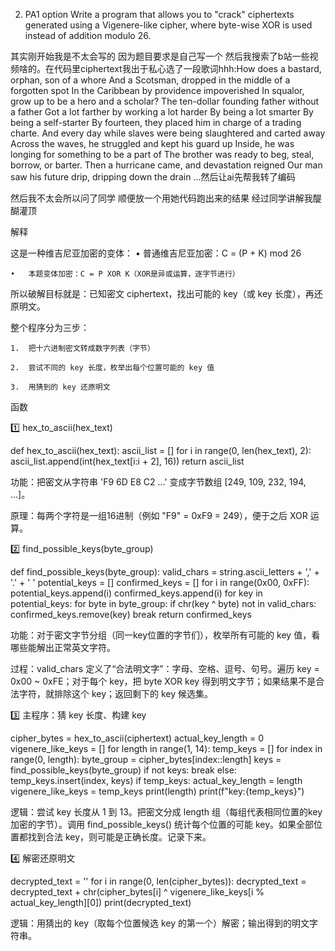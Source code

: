 2.	PA1 option 
Write a program that allows you to "crack" ciphertexts generated using a Vigenere-like cipher, where byte-wise XOR is used instead of addition modulo 26. 

其实刚开始我是不太会写的 因为题目要求是自己写一个 然后我搜索了b站一些视频啥的。在代码里ciphertext我出于私心选了一段歌词hhh:How does a bastard, orphan, son of a whore And a Scotsman, dropped in the middle of a forgotten spot In the Caribbean by providence impoverished In squalor, grow up to be a hero and a scholar? The ten-dollar founding father without a father Got a lot farther by working a lot harder By being a lot smarter By being a self-starter By fourteen, they placed him in charge of a trading charte. And every day while slaves were being slaughtered and carted away Across the waves, he struggled and kept his guard up Inside, he was longing for something to be a part of The brother was ready to beg, steal, borrow, or barter. Then a hurricane came, and devastation reigned Our man saw his future drip, dripping down the drain ...然后让ai先帮我转了编码

然后我不太会所以问了同学 顺便放一个用她代码跑出来的结果 经过同学讲解我醍醐灌顶

解释

这是一种维吉尼亚加密的变体：
	•	普通维吉尼亚加密：C = (P + K) mod 26
  
	•	本题变体加密：C = P XOR K（XOR是异或运算，逐字节进行）

所以破解目标就是：已知密文 ciphertext，找出可能的 key（或 key 长度），再还原明文。

整个程序分为三步：

	1.	把十六进制密文转成数字列表（字节）
  
	2.	尝试不同的 key 长度，枚举出每个位置可能的 key 值
  
	3.	用猜到的 key 还原明文


函数

1️⃣ hex_to_ascii(hex_text)

def hex_to_ascii(hex_text):
    ascii_list = []
    for i in range(0, len(hex_text), 2):
        ascii_list.append(int(hex_text[i:i + 2], 16))
    return ascii_list

功能：把密文从字符串 'F9 6D E8 C2 ...' 变成字节数组 [249, 109, 232, 194, ...]。

原理：每两个字符是一组16进制（例如 "F9" = 0xF9 = 249），便于之后 XOR 运算。


2️⃣ find_possible_keys(byte_group)

def find_possible_keys(byte_group):
    valid_chars = string.ascii_letters + ',' + '.' + ' '
    potential_keys = []
    confirmed_keys = []
    for i in range(0x00, 0xFF):
        potential_keys.append(i)
        confirmed_keys.append(i)
    for key in potential_keys:
        for byte in byte_group:
            if chr(key ^ byte) not in valid_chars:
                confirmed_keys.remove(key)
                break
    return confirmed_keys

功能：对于密文字节分组（同一key位置的字节们），枚举所有可能的 key 值，看哪些能解出正常英文字符。

过程：valid_chars 定义了“合法明文字”：字母、空格、逗号、句号。遍历 key = 0x00 ~ 0xFE；对于每个 key，把 byte XOR key 得到明文字节；如果结果不是合法字符，就排除这个 key；返回剩下的 key 候选集。


3️⃣ 主程序：猜 key 长度、构建 key

cipher_bytes = hex_to_ascii(ciphertext)
actual_key_length = 0
vigenere_like_keys = []
for length in range(1, 14):
    temp_keys = []
    for index in range(0, length):
        byte_group = cipher_bytes[index::length]
        keys = find_possible_keys(byte_group)
        if not keys:
            break
        else:
            temp_keys.insert(index, keys)
    if temp_keys:
        actual_key_length = length
        vigenere_like_keys = temp_keys
        print(length)
        print(f"key:{temp_keys}")

逻辑：尝试 key 长度从 1 到 13。把密文分成 length 组（每组代表相同位置的key加密的字节）。调用 find_possible_keys() 统计每个位置的可能 key。如果全部位置都找到合法 key，则可能是正确长度。记录下来。


4️⃣ 解密还原明文

decrypted_text = ''
for i in range(0, len(cipher_bytes)):
    decrypted_text = decrypted_text + chr(cipher_bytes[i] ^ vigenere_like_keys[i % actual_key_length][0])
print(decrypted_text)

逻辑：用猜出的 key（取每个位置候选 key 的第一个）解密；输出得到的明文字符串。


